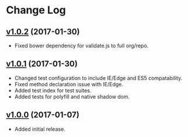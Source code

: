 # Change Log

## [v1.0.2](https://github.com/arsnebula/nebula-validate/releases/tag/v1.0.2) (2017-01-30)

- Fixed bower dependency for validate.js to full org/repo.

## [v1.0.1](https://github.com/arsnebula/nebula-validate/releases/tag/v1.0.1) (2017-01-30)

- Changed test configuration to include IE/Edge and ES5 compatability.
- Fixed method declaration issue with IE/Edge.
- Added test index for test suites.
- Added tests for polyfill and native shadow dom.

## [v1.0.0](https://github.com/arsnebula/nebula-validate/releases/tag/v1.0.0) (2017-01-07)

- Added initial release.